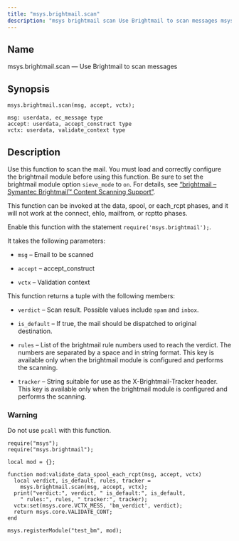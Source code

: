 ```yaml
---
title: "msys.brightmail.scan"
description: "msys brightmail scan Use Brightmail to scan messages msys brightmail scan msg accept vctx Use this function to scan the mail You must load and correctly configure the brightmail module before using this function Be sure to set the brightmail module option sieve mode to on For details see Section..."
---
```


<a name="lua.ref.msys.brightmail.scan"></a> 
## Name

msys.brightmail.scan — Use Brightmail to scan messages

<a name="idp17587824"></a> 
## Synopsis

`msys.brightmail.scan(msg, accept, vctx);`

```
msg: userdata, ec_message type
accept: userdata, accept_construct type
vctx: userdata, validate_context type
```
<a name="idp17590912"></a> 
## Description

Use this function to scan the mail. You must load and correctly configure the brightmail module before using this function. Be sure to set the brightmail module option `sieve_mode` to `on`. For details, see [“brightmail – Symantec Brightmail™ Content Scanning Support”](/momentum/4/modules/brightmail).

This function can be invoked at the data, spool, or each_rcpt phases, and it will not work at the connect, ehlo, mailfrom, or rcptto phases.

Enable this function with the statement `require('msys.brightmail');`.

It takes the following parameters:

*   `msg` – Email to be scanned

*   `accept` – accept_construct

*   `vctx` – Validation context

This function returns a tuple with the following members:

*   `verdict` – Scan result. Possible values include `spam` and `inbox`.

*   `is_default` – If true, the mail should be dispatched to original destination.

*   `rules` – List of the brightmail rule numbers used to reach the verdict. The numbers are separated by a space and in string format. This key is available only when the brightmail module is configured and performs the scanning.

*   `tracker` – String suitable for use as the X-Brightmail-Tracker header. This key is available only when the brightmail module is configured and performs the scanning.

### Warning

Do not use `pcall` with this function.

<a name="lua.ref.msys.brightmail.scan.example"></a> 


```
require("msys");
require("msys.brightmail");

local mod = {};

function mod:validate_data_spool_each_rcpt(msg, accept, vctx)
  local verdict, is_default, rules, tracker =
    msys.brightmail.scan(msg, accept, vctx);
  print("verdict:", verdict, " is_default:", is_default,
    " rules:", rules, " tracker:", tracker);
  vctx:set(msys.core.VCTX_MESS, 'bm_verdict', verdict);
  return msys.core.VALIDATE_CONT;
end

msys.registerModule("test_bm", mod);
```